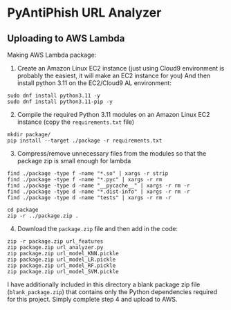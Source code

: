 # PyAntiPhish URL Analyzer

## Uploading to AWS Lambda
Making AWS Lambda package:
1. Create an Amazon Linux EC2 instance (just using Cloud9 environment is probably the easiest, it will make an EC2 instance for you)
And then install python 3.11 on the EC2/Cloud9 AL environment:
```
sudo dnf install python3.11 -y
sudo dnf install python3.11-pip -y
```

2. Compile the required Python 3.11 modules on an Amazon Linux EC2 instance (copy the `requirements.txt` file)
```
mkdir package/
pip install --target ./package -r requirements.txt
```

3. Compress/remove unnecessary files from the modules so that the package zip is small enough for lambda
```
find ./package -type f -name "*.so" | xargs -r strip
find ./package -type f -name "*.pyc" | xargs -r rm
find ./package -type d -name "__pycache__" | xargs -r rm -r
find ./package -type d -name "*.dist-info" | xargs -r rm -r
find ./package -type d -name "tests" | xargs -r rm -r

cd package
zip -r ../package.zip .
```

4. Download the `package.zip` file and then add in the code:
```
zip -r package.zip url_features
zip package.zip url_analyzer.py
zip package.zip url_model_KNN.pickle
zip package.zip url_model_LR.pickle
zip package.zip url_model_RF.pickle
zip package.zip url_model_SVM.pickle
```


I have additionally included in this directory a blank package zip file (`blank_package.zip`) that contains only the Python dependencies required for this project. Simply complete step 4 and upload to AWS.